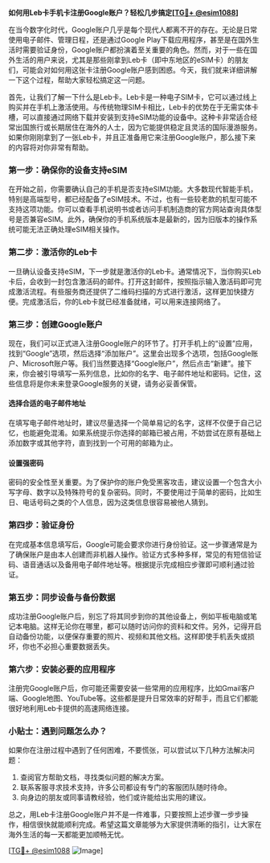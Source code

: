**如何用Leb卡手机卡注册Google账户？轻松几步搞定[[TG💪+ @esim1088](https://t.me/s/esim1088)]**

在当今数字化时代，Google账户几乎是每个现代人都离不开的存在。无论是日常使用电子邮件、管理日程，还是通过Google Play下载应用程序，甚至是在国外生活时需要验证身份，Google账户都扮演着至关重要的角色。然而，对于一些在国外生活的用户来说，尤其是那些刚拿到Leb卡（即中东地区的eSIM卡）的朋友们，可能会对如何用这张卡注册Google账户感到困惑。今天，我们就来详细讲解一下这个过程，帮助大家轻松搞定这一问题。

首先，让我们了解一下什么是Leb卡。Leb卡是一种电子SIM卡，它可以通过线上购买并在手机上激活使用。与传统物理SIM卡相比，Leb卡的优势在于无需实体卡槽，可以直接通过网络下载并安装到支持eSIM功能的设备中。这种卡非常适合经常出国旅行或长期居住在海外的人士，因为它能提供稳定且灵活的国际漫游服务。如果你刚刚拿到了一张Leb卡，并且正准备用它来注册Google账户，那么接下来的内容将对你非常有帮助。

### **第一步：确保你的设备支持eSIM**
在开始之前，你需要确认自己的手机是否支持eSIM功能。大多数现代智能手机，特别是高端型号，都已经配备了eSIM技术。不过，也有一些较老款的机型可能不支持这项功能。你可以查看手机说明书或者访问手机制造商的官方网站查询具体型号是否兼容eSIM。此外，确保你的手机系统版本是最新的，因为旧版本的操作系统可能无法正确处理eSIM相关操作。

### **第二步：激活你的Leb卡**
一旦确认设备支持eSIM，下一步就是激活你的Leb卡。通常情况下，当你购买Leb卡后，会收到一封包含激活码的邮件。打开这封邮件，按照指示输入激活码即可完成激活流程。有些服务商还提供了二维码扫描的方式进行激活，这样更加快捷方便。完成激活后，你的Leb卡就已经准备就绪，可以用来连接网络了。

### **第三步：创建Google账户**
现在，我们可以正式进入注册Google账户的环节了。打开手机上的“设置”应用，找到“Google”选项，然后选择“添加账户”。这里会出现多个选项，包括Google账户、Microsoft账户等。我们当然要选择“Google账户”，然后点击“新建”。接下来，你会被引导填写一系列信息，比如你的名字、电子邮件地址和密码。记住，这些信息将是你未来登录Google服务的关键，请务必妥善保管。

#### **选择合适的电子邮件地址**
在填写电子邮件地址时，建议尽量选择一个简单易记的名字，这样不仅便于自己记忆，也能避免混淆。如果系统提示你选择的邮箱已被占用，不妨尝试在原有基础上添加数字或其他字符，直到找到一个可用的邮箱为止。

#### **设置强密码**
密码的安全性至关重要。为了保护你的账户免受黑客攻击，建议设置一个包含大小写字母、数字以及特殊符号的复杂密码。同时，不要使用过于简单的密码，比如生日、电话号码之类的个人信息，因为这类信息很容易被他人猜到。

### **第四步：验证身份**
在完成基本信息填写后，Google可能会要求你进行身份验证。这一步骤通常是为了确保账户是由本人创建而非机器人操作。验证方式多种多样，常见的有短信验证码、语音通话以及备用电子邮件地址等。根据提示完成相应步骤即可顺利通过验证。

### **第五步：同步设备与备份数据**
成功注册Google账户后，别忘了将其同步到你的其他设备上，例如平板电脑或笔记本电脑。这样无论你在哪里，都可以随时访问你的资料和文件。另外，记得开启自动备份功能，以便保存重要的照片、视频和其他文档。这样即使手机丢失或损坏，你也不必担心重要数据丢失。

### **第六步：安装必要的应用程序**
注册完Google账户后，你可能还需要安装一些常用的应用程序，比如Gmail客户端、Google地图、YouTube等。这些都是提升日常效率的好帮手，而且它们都能很好地利用Leb卡提供的高速网络连接。

### **小贴士：遇到问题怎么办？**
如果你在注册过程中遇到了任何困难，不要慌张，可以尝试以下几种方法解决问题：
1. 查阅官方帮助文档，寻找类似问题的解决方案。
2. 联系客服寻求技术支持，许多公司都设有专门的客服团队随时待命。
3. 向身边的朋友或同事请教经验，他们或许能给出实用的建议。

总之，用Leb卡注册Google账户并不是一件难事，只要按照上述步骤一步步操作，相信很快就能顺利完成。希望这篇文章能够为大家提供清晰的指引，让大家在海外生活的每一天都能更加顺畅无忧。

[[TG💪+ @esim1088](https://t.me/s/esim1088) ![Image](https://i.postimg.cc/4NQfJmqS/Snipaste-2025-05-13-00-14-12.png)]